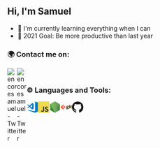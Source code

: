 ## Hi, I'm Samuel

-   🌱 I'm currently learning everything when I can
-   🥅 2021 Goal: Be more productive than last year

### 🌍 Contact me on:

[<img align="left" alt="encoresamuel - Twitter" width="22px" src="https://cdn.jsdelivr.net/npm/simple-icons@v3/icons/twitter.svg" />][twitter]
[<img align="left" alt="encoresamuel - Twitter" width="22px" src="https://cdn.jsdelivr.net/npm/simple-icons@v3/icons/discord.svg" />][discord]

<br />

### ⚙️ Languages and Tools:

<img align="left" alt="Visual Studio Code" width="26px" src="https://raw.githubusercontent.com/github/explore/80688e429a7d4ef2fca1e82350fe8e3517d3494d/topics/visual-studio-code/visual-studio-code.png" />
<img align="left" alt="JavaScript" width="26px" src="https://raw.githubusercontent.com/github/explore/80688e429a7d4ef2fca1e82350fe8e3517d3494d/topics/javascript/javascript.png" />
<img align="left" alt="Node.js" width="26px" src="https://raw.githubusercontent.com/github/explore/80688e429a7d4ef2fca1e82350fe8e3517d3494d/topics/nodejs/nodejs.png" />
<img align="left" alt="Git" width="26px" src="https://raw.githubusercontent.com/github/explore/80688e429a7d4ef2fca1e82350fe8e3517d3494d/topics/git/git.png" />
<img align="left" alt="GitHub" width="26px" src="https://raw.githubusercontent.com/github/explore/78df643247d429f6cc873026c0622819ad797942/topics/github/github.png" />

[twitter]: https://twitter.com/encoresamuel
[discord]: https://discord.gg/p5wesnY7KY
